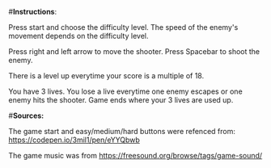 #**Instructions**:

Press start and choose the difficulty level. 
The speed of the enemy's movement depends on the difficulty level.


Press right and left arrow to move the shooter.
Press Spacebar to shoot the enemy.

There is a level up everytime your score is a multiple of 18.

You have 3 lives. You lose a live everytime one enemy escapes or one enemy hits the shooter. Game ends where your 3 lives are used up.


#**Sources:**

The game start and easy/medium/hard buttons were refenced from: https://codepen.io/3mil1/pen/eYYQbwb


The game music was from https://freesound.org/browse/tags/game-sound/
